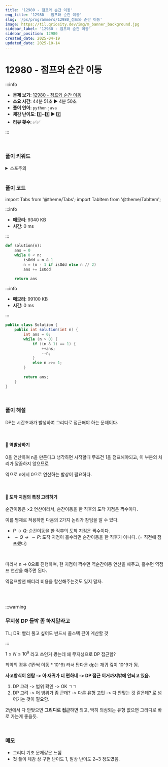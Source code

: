 ```yaml
---
title: '12980 - 점프와 순간 이동'
eng_title: '12980 - 점프와 순간 이동'
slug: '/ps/programmers/12980_점프와 순간 이동'
image: https://til.qriosity.dev/img/m_banner_background.jpg
sidebar_label: '12980 - 점프와 순간 이동'
sidebar_position: 12980
created_date: 2025-04-19
updated_date: 2025-10-14
---
```


# 12980 - 점프와 순간 이동

:::info

- **문제 보기**: [12980 - 점프와 순간 이동](https://school.programmers.co.kr/learn/courses/30/lessons/12980)
- **소요 시간**: 44분 51초 ▶️ 4분 50초
- **풀이 언어**: `python` `java`
- **체감 난이도**: 2️⃣~3️⃣ ▶️ 2️⃣
- **리뷰 횟수**: ✅✅

:::

<br />

### 풀이 키워드

<details>
<summary>스포주의</summary>

`구현` `그리디`

</details>

<br />

### 풀이 코드

import Tabs from '@theme/Tabs';
import TabItem from '@theme/TabItem';

<Tabs>
<TabItem value="code-python" label="Python" default>

:::info

- **메모리**: 9340 KB
- **시간**: 0 ms

:::

```python showLineNumbers
def solution(n):
    ans = 0
    while 0 < n:
        isOdd = n & 1
        n = (n - 1 if isOdd else n // 2)
        ans += isOdd
    
    return ans
```

</TabItem>

<TabItem value="code-java" label="Java" default>

:::info

- **메모리**: 99100 KB
- **시간**: 0 ms

:::

```java showLineNumbers
public class Solution {
    public int solution(int n) {
        int ans = 0;
        while (n > 0) {
            if ((n & 1) == 1) {
                ++ans;
                --n;
            }
            else n >>= 1;
        }
        
        return ans;
    }
}
```

</TabItem>
</Tabs>

<br />

### 풀이 해설

DP는 시간초과가 발생하여 그리디로 접근해야 하는 문제이다.

<br />

#### 📌 역발상하기

0을 연산하여 n을 만든다고 생각하면 시작할때 무조건 1을 점프해야되고, 이 부분의 처리가 깔끔하지 않으므로

역으로 n에서 0으로 연산하는 발상이 필요하다.

<br />

#### 📌 도착 지점의 특징 고려하기

순간이동은 $\times 2$ 연산이라서, 순간이동을 한 직후의 도착 지점은 짝수이다.

이를 명제로 적용하면 다음의 2가지 논리가 참임을 알 수 있다.

- $P \rightarrow Q$: 순간이동을 한 직후의 도착 지점은 짝수이다.
- ${\sim} Q \rightarrow {\sim} P$: 도착 지점이 홀수라면 순간이동을 한 직후가 아니다. (= 직전에 점프했다)

<br />

따라서 n -> 0으로 진행하며, 현 지점이 짝수면 역순간이동 연산을 해주고, 홀수면 역점프 연산을 해주면 된다.

역점프할땐 배터리 비용을 합산해주는것도 잊지 말자.

<br />
<br />

:::warning

### 무지성 DP 들박 좀 하지말라고

TL; DR: 빨리 풀고 싶어도 반드시 콜스택 깊이 계산할 것

:::

$1 \le N \le 10^9$ 라고 쓰인거 봤는데 왜 무지성으로 DP 접근함?

최악의 경우 (1칸씩 이동 * 10^9) 라서 탑다운 dp는 재귀 깊이 10^9가 됨.

**사고방식이 완탐 -> 아 재귀가 더 편하네 -> DP 접근 이거까지밖에 안되고 있음.**

1. DP 고려 -> 범위 확인 -> OK ㄱㄱ
2. DP 고려 -> 어 범위가 좀 큰데? -> 다른 유형 고민 -> 다 안맞는 것 같은데? 로 넘어가는 것이 필요함.

2번에서 다 안맞으면 **그리디로 접근**하면 되고, 딱히 의심되는 유형 없으면 그리디로 바로 가는게 좋을듯.

<br />

### 메모

- 그리디 기초 문제같은 느낌
- 첫 풀이 체감 상 구현 난이도 1, 발상 난이도 2~3 정도였음.